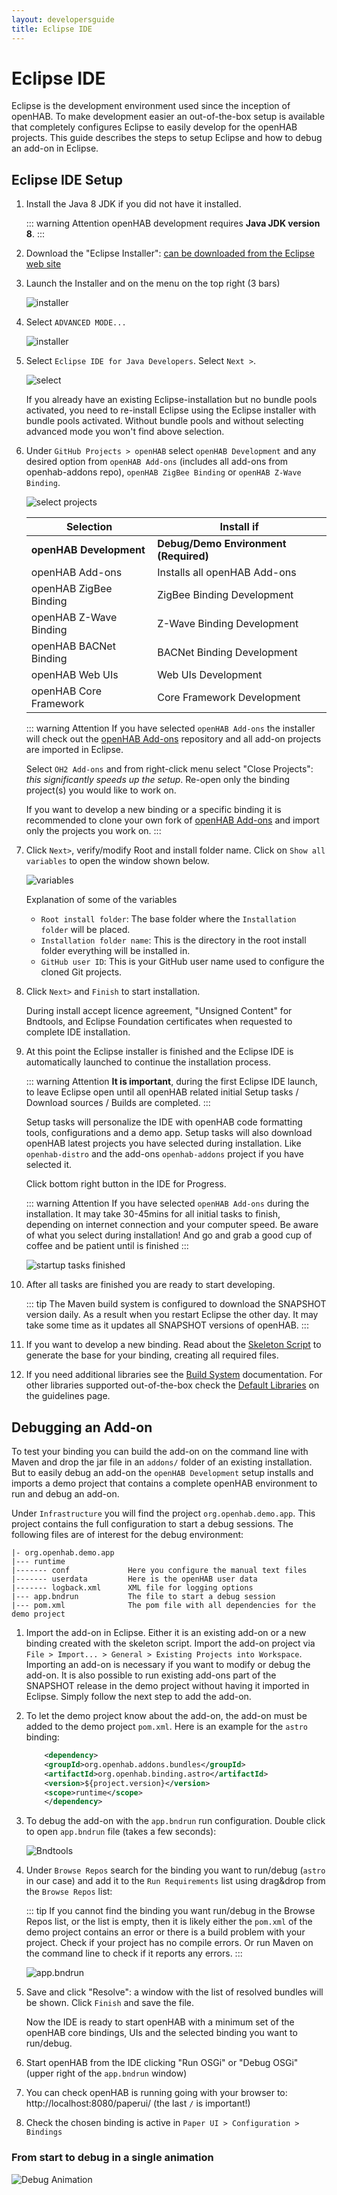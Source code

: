 ```yaml
---
layout: developersguide
title: Eclipse IDE
---
```


# Eclipse IDE

Eclipse is the development environment used since the inception of openHAB.
To make development easier an out-of-the-box setup is available that completely configures Eclipse to easily develop for the openHAB projects.
This guide describes the steps to setup Eclipse and how to debug an add-on in Eclipse.

## Eclipse IDE Setup

1. Install the Java 8 JDK if you did not have it installed.

   ::: warning Attention
   openHAB development requires **Java JDK version 8**.
   :::

1. Download the "Eclipse Installer": [can be downloaded from the Eclipse web site](https://wiki.eclipse.org/Eclipse_Installer)

1. Launch the Installer and on the menu on the top right (3 bars)

    ![installer](./images/ide_setup_eclipse_1_installer.png)

1. Select `ADVANCED MODE...`

    ![installer](./images/ide_setup_eclipse_2_advanced.png)

1. Select `Eclipse IDE for Java Developers`. Select `Next >`.

    ![select](./images/ide_setup_eclipse_3_select_ide.png)
    
     If you already have an existing Eclipse-installation but no bundle pools activated, you need to re-install Eclipse using the Eclipse installer with bundle pools activated. Without bundle pools and without selecting advanced mode you won't find above selection.

1. Under `GitHub Projects > openHAB` select `openHAB Development` and any desired option from `openHAB Add-ons` (includes all add-ons from openhab-addons repo), `openHAB ZigBee Binding` or `openHAB Z-Wave Binding`.

   ![select projects](./images/ide_setup_eclipse_4_openhab.png)

    | Selection               | Install if                            |
    |-------------------------|---------------------------------------|
    | **openHAB Development** | **Debug/Demo Environment (Required)** |
    | openHAB Add-ons         | Installs all openHAB Add-ons        |
    | openHAB ZigBee Binding  | ZigBee Binding Development            |
    | openHAB Z-Wave Binding  | Z-Wave Binding Development            |
    | openHAB BACNet Binding  | BACNet Binding Development            |
    | openHAB Web UIs         | Web UIs Development                   |
    | openHAB Core Framework  | Core Framework Development            |

    ::: warning Attention
    If you have selected `openHAB Add-ons` the installer will check out the [openHAB Add-ons](https://github.com/openhab/openhab-addons/) repository and all add-on projects are imported in Eclipse.

    Select `OH2 Add-ons` and from right-click menu select "Close Projects": *this significantly speeds up the setup*.
    Re-open only the binding project(s) you would like to work on.

    If you want to develop a new binding or a specific binding it is recommended to clone your own fork of [openHAB Add-ons](https://github.com/openhab/openhab-addons/) and import only the projects you work on.
    :::


1. Click `Next>`, verify/modify Root and install folder name. Click on `Show all variables` to open the window shown below.

    ![variables](./images/ide_setup_eclipse_5_variables.png)

    Explanation of some of the variables
    - `Root install folder`: The base folder where the `Installation folder` will be placed.
    - `Installation folder name`: This is the directory in the root install folder everything will be installed in.
    - `GitHub user ID`: This is your GitHub user name used to configure the cloned Git projects.


1. Click `Next>` and `Finish` to start installation.

    During install accept licence agreement, "Unsigned Content" for Bndtools, and Eclipse Foundation certificates when requested to complete IDE installation.


1. At this point the Eclipse installer is finished and the Eclipse IDE is automatically launched to continue the installation process.

    ::: warning Attention
    **It is important**, during the first Eclipse IDE launch, to leave Eclipse open until all openHAB related initial Setup tasks / Download sources / Builds are completed.
    :::

    Setup tasks will personalize the IDE with openHAB code formatting tools, configurations and a demo app.
    Setup tasks will also download openHAB latest projects you have selected during installation. Like `openhab-distro` and the add-ons `openhab-addons` project if you have selected it.

    Click bottom right button in the IDE for Progress.

    ::: warning Attention
    If you have selected `openHAB Add-ons` during the installation.
    It may take 30-45mins for all initial tasks to finish, depending on internet connection and your computer speed.
    Be aware of what you select during installation!
    And go and grab a good cup of coffee and be patient until is finished
    :::

   ![startup tasks finished](./images/ide_setup_eclipse_6_tasks_finished.png)

1. After all tasks are finished you are ready to start developing.

    ::: tip
    The Maven build system is configured to download the SNAPSHOT version daily.
    As a result when you restart Eclipse the other day.
    It may take some time as it updates all SNAPSHOT versions of openHAB.
    :::

1. If you want to develop a new binding. Read about the [Skeleton Script](../#develop-a-new-binding) to generate the base for your binding, creating all required files.

1. If you need additional libraries see the [Build System](../buildsystem.html) documentation.
For other libraries supported out-of-the-box check the [Default Libraries](../guidelines.html#default-libraries) on the guidelines page.

## Debugging an Add-on

To test your binding you can build the add-on on the command line with Maven and drop the jar file in an `addons/` folder of an existing installation.
But to easily debug an add-on the `openHAB Development` setup installs and imports a demo project that contains a complete openHAB environment to run and debug an add-on.

Under `Infrastructure` you will find the project `org.openhab.demo.app`.
This project contains the full configuration to start a debug sessions.
The following files are of interest for the debug environment:

```
|- org.openhab.demo.app
|--- runtime
|------- conf             Here you configure the manual text files
|------- userdata         Here is the openHAB user data
|------- logback.xml      XML file for logging options
|--- app.bndrun           The file to start a debug session
|--- pom.xml              The pom file with all dependencies for the demo project
```

1. Import the add-on in Eclipse.
Either it is an existing add-on or a new binding created with the skeleton script.
Import the add-on project via `File > Import... > General > Existing Projects into Workspace`.
Importing an add-on is necessary if you want to modify or debug the add-on.
It is also possible to run existing add-ons part of the SNAPSHOT release in the demo project without having it imported in Eclipse.
Simply follow the next step to add the add-on.

1. To let the demo project know about the add-on, the add-on must be added to the demo project `pom.xml`.
Here is an example for the `astro` binding:

    ```xml
        <dependency>
        <groupId>org.openhab.addons.bundles</groupId>
        <artifactId>org.openhab.binding.astro</artifactId>
        <version>${project.version}</version>
        <scope>runtime</scope>
        </dependency>
    ```

1. To debug the add-on with the `app.bndrun` run configuration.
Double click to open `app.bndrun` file (takes a few seconds):

    ![Bndtools](images/ide_debug_eclipse_1_bndtools.png)

1. Under `Browse Repos` search for the binding you want to run/debug (`astro` in our case) and add it to the `Run Requirements` list using drag&drop from the `Browse Repos` list:

    ::: tip
    If you cannot find the binding you want run/debug in the Browse Repos list, or the list is empty, then it is likely either the `pom.xml` of the demo project contains an error or there is a build problem with your project.
    Check if your project has no compile errors.
    Or run Maven on the command line to check if it reports any errors.
    :::

    ![app.bndrun](images/ide_debug_eclipse_2_appbndrun.png)

1. Save and click "Resolve": a window with the list of resolved bundles will be shown.
    Click `Finish` and save the file.

    Now the IDE is ready to start openHAB with a minimum set of the openHAB core bindings, UIs and the selected binding you want to run/debug.

1. Start openHAB from the IDE clicking "Run OSGi" or "Debug OSGi" (upper right of the `app.bndrun` window)

1. You can check openHAB is running going with your browser to: http://localhost:8080/paperui/ (the last `/` is important!)

1. Check the chosen binding is active in `Paper UI > Configuration > Bindings`

### From start to debug in a single animation

![Debug Animation](images/ide_eclipse_debug_animation.gif)


